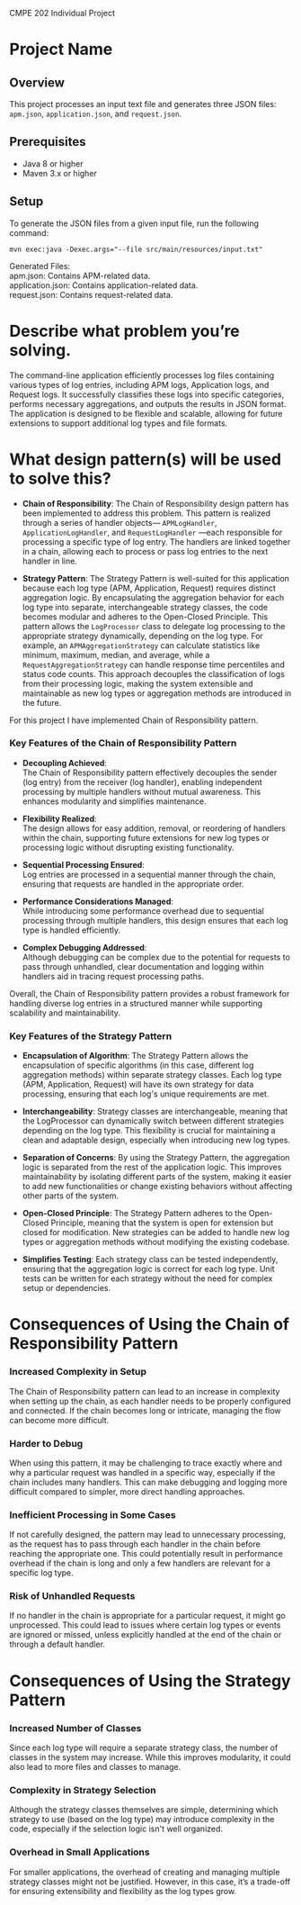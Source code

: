 CMPE 202 Individual Project 
# Project Name

## Overview
This project processes an input text file and generates three JSON files: `apm.json`, `application.json`, and `request.json`.

## Prerequisites
- Java 8 or higher
- Maven 3.x or higher

## Setup



To generate the JSON files from a given input file, run the following command:

    mvn exec:java -Dexec.args="--file src/main/resources/input.txt"


Generated Files:  
apm.json: Contains APM-related data.  
application.json: Contains application-related data.  
request.json: Contains request-related data.







# Describe what problem  you’re solving.

The command-line application efficiently processes log files containing various types of log entries, including APM logs, Application logs, and Request logs. It successfully classifies these logs into specific categories, performs necessary aggregations, and outputs the results in JSON format. The application is designed to be flexible and scalable, allowing for future extensions to support additional log types and file formats.

# What design pattern(s) will be used to solve this?

- **Chain of Responsibility**:
The Chain of Responsibility design pattern has been implemented to address this problem. This pattern is realized through a series of handler objects— `APMLogHandler`, `ApplicationLogHandler`, and `RequestLogHandler` —each responsible for processing a specific type of log entry. The handlers are linked together in a chain, allowing each to process or pass log entries to the next handler in line.

- **Strategy Pattern**:
The Strategy Pattern is well-suited for this application because each log type (APM, Application, Request) requires distinct aggregation logic. By encapsulating the aggregation behavior for each log type into separate, interchangeable strategy classes, the code becomes modular and adheres to the Open-Closed Principle. This pattern allows the `LogProcessor` class to delegate log processing to the appropriate strategy dynamically, depending on the log type. For example, an `APMAggregationStrategy` can calculate statistics like minimum, maximum, median, and average, while a `RequestAggregationStrategy` can handle response time percentiles and status code counts. This approach decouples the classification of logs from their processing logic, making the system extensible and maintainable as new log types or aggregation methods are introduced in the future.


For this project I have implemented Chain of Responsibility pattern.



### Key Features of the Chain of Responsibility Pattern

- **Decoupling Achieved**:  
  The Chain of Responsibility pattern effectively decouples the sender (log entry) from the receiver (log handler), enabling independent processing by multiple handlers without mutual awareness. This enhances modularity and simplifies maintenance.

- **Flexibility Realized**:  
  The design allows for easy addition, removal, or reordering of handlers within the chain, supporting future extensions for new log types or processing logic without disrupting existing functionality.

- **Sequential Processing Ensured**:  
  Log entries are processed in a sequential manner through the chain, ensuring that requests are handled in the appropriate order.

- **Performance Considerations Managed**:  
  While introducing some performance overhead due to sequential processing through multiple handlers, this design ensures that each log type is handled efficiently.

- **Complex Debugging Addressed**:  
  Although debugging can be complex due to the potential for requests to pass through unhandled, clear documentation and logging within handlers aid in tracing request processing paths.


Overall, the Chain of Responsibility pattern provides a robust framework for handling diverse log entries in a structured manner while supporting scalability and maintainability.


### Key Features of the Strategy Pattern

- **Encapsulation of Algorithm**: The Strategy Pattern allows the encapsulation of specific algorithms (in this case, different log aggregation methods) within separate strategy classes. Each log type (APM, Application, Request) will have its own strategy for data processing, ensuring that each log's unique requirements are met.

- **Interchangeability**: Strategy classes are interchangeable, meaning that the LogProcessor can dynamically switch between different strategies depending on the log type. This flexibility is crucial for maintaining a clean and adaptable design, especially when introducing new log types.

- **Separation of Concerns**: By using the Strategy Pattern, the aggregation logic is separated from the rest of the application logic. This improves maintainability by isolating different parts of the system, making it easier to add new functionalities or change existing behaviors without affecting other parts of the system.

- **Open-Closed Principle**: The Strategy Pattern adheres to the Open-Closed Principle, meaning that the system is open for extension but closed for modification. New strategies can be added to handle new log types or aggregation methods without modifying the existing codebase.

- **Simplifies Testing**: Each strategy class can be tested independently, ensuring that the aggregation logic is correct for each log type. Unit tests can be written for each strategy without the need for complex setup or dependencies.



# Consequences of Using the Chain of Responsibility Pattern

### Increased Complexity in Setup
The Chain of Responsibility pattern can lead to an increase in complexity when setting up the chain, as each handler needs to be properly configured and connected. If the chain becomes long or intricate, managing the flow can become more difficult.

### Harder to Debug
When using this pattern, it may be challenging to trace exactly where and why a particular request was handled in a specific way, especially if the chain includes many handlers. This can make debugging and logging more difficult compared to simpler, more direct handling approaches.

### Inefficient Processing in Some Cases
If not carefully designed, the pattern may lead to unnecessary processing, as the request has to pass through each handler in the chain before reaching the appropriate one. This could potentially result in performance overhead if the chain is long and only a few handlers are relevant for a specific log type.

### Risk of Unhandled Requests
If no handler in the chain is appropriate for a particular request, it might go unprocessed. This could lead to issues where certain log types or events are ignored or missed, unless explicitly handled at the end of the chain or through a default handler.

# Consequences of Using the Strategy Pattern

### Increased Number of Classes
Since each log type will require a separate strategy class, the number of classes in the system may increase. While this improves modularity, it could also lead to more files and classes to manage.

### Complexity in Strategy Selection
Although the strategy classes themselves are simple, determining which strategy to use (based on the log type) may introduce complexity in the code, especially if the selection logic isn't well organized.

### Overhead in Small Applications
For smaller applications, the overhead of creating and managing multiple strategy classes might not be justified. However, in this case, it’s a trade-off for ensuring extensibility and flexibility as the log types grow.
